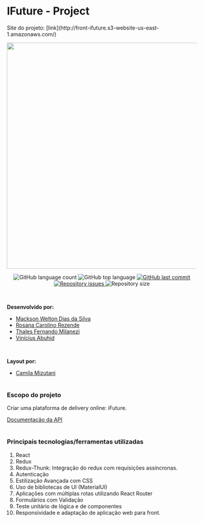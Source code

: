 <h1> IFuture - Project </h1>
Site do projeto: [link](http://front-ifuture.s3-website-us-east-1.amazonaws.com/)

<p align="center">
  <img  height='600' src='https://user-images.githubusercontent.com/45580434/79641732-bd917180-816f-11ea-810b-59ee03a3367b.gif'>
</p>

<p align="center">
  <img alt="GitHub language count" src="https://img.shields.io/github/languages/count/future4code/sagan-4food-B">

  <img alt="GitHub top language" src="https://img.shields.io/github/languages/top/future4code/sagan-4food-B">

  <a href="https://github.com/future4code/sagan-4food-B/commits/master">
    <img alt="GitHub last commit" src="https://img.shields.io/github/last-commit/future4code/sagan-4food-B">
  </a>

  <a href="https://github.com/future4code/sagan-4food-B/issues">
    <img alt="Repository issues" src="https://img.shields.io/github/issues/future4code/sagan-4food-B">
  </a>

   <img alt="Repository size" src="https://img.shields.io/github/repo-size/future4code/sagan-4food-B">
</p>
<br>

**Desenvolvido por:**
* [Mackson Welton Dias da Silva](https://github.com/MacksonWelton)
* [Rosana Carolino Rezende](https://github.com/rosanarezende) 
* [Thales Fernando Milanezi](https://github.com/ThalesMilanezi)
* [Vinícius Abuhid](https://github.com/ViniciusAbuhid)
<br>

**Layout por:**
* [Camila Mizutani](https://www.linkedin.com/in/camila-mizutani-257495bb/)
<br><br>

### Escopo do projeto
Criar uma plataforma de delivery online: iFuture.

[Documentação da API](https://documenter.getpostman.com/view/7549981/SWTEdGtT?version=latest)
<br><br>

### Principais tecnologias/ferramentas utilizadas

1. React
2. Redux
3. Redux-Thunk: Integração do redux com requisições assíncronas.
4. Autenticação
5. Estilização Avançada com CSS
6. Uso de bibliotecas de UI (MaterialUI)
7. Aplicações com múltiplas rotas utilizando React Router
8. Formulários com Validação
9. Teste unitário de lógica e de componentes
10. Responsividade e adaptação de aplicação web para front.
<br><br>
